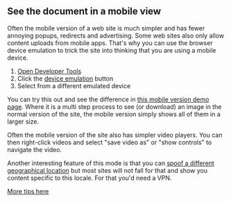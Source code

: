 ## See the document in a mobile view

Often the mobile version of a web site is much simpler and has fewer annoying popups, redirects and advertising. Some web sites also only allow content uploads from mobile apps. That's why you can use the browser device emulation to trick the site into thinking that you are using a mobile device.

1. [Open Developer Tools](https://docs.microsoft.com/microsoft-edge/devtools-guide-chromium/overview#open-devtools)
1. Click the [device emulation](https://docs.microsoft.com/microsoft-edge/devtools-guide-chromium/device-mode/) button
1. Select from a different emulated device

You can try this out and see the difference in [this mobile version demo page](https://codepo8.github.io/web-cheatcodes/mobile-version.html). Where it is a multi step process to see (or download) an image in the normal version of the site, the mobile version simply shows all of them in a larger size.

Often the mobile version of the site also has simpler video players. You can then right-click videos and select "save video as" or "show controls" to navigate the video.

Another interesting feature of this mode is that you can [spoof a different geographical location](https://docs.microsoft.com/en-us/microsoft-edge/devtools-guide-chromium/device-mode/#override-geolocation) but most sites will not fall for that and show you content specific to this locale. For that you'd need a VPN.

[More tips here](README.md)